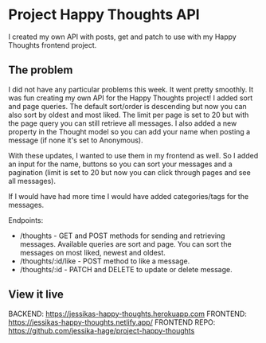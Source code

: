 # Project Happy Thoughts API

I created my own API with posts, get and patch to use with my Happy Thoughts frontend project. 

## The problem

I did not have any particular problems this week. It went pretty smoothly. It was fun creating my own API for the Happy Thoughts project!
I added sort and page queries. The default sort/order is descending but now you can also sort by oldest and most liked. The limit per page is set to 20 but with the page query you can still retrieve all messages. I also added a new property in the Thought model so you can add your name when posting a message (if none it's set to Anonymous).

With these updates, I wanted to use them in my frontend as well. So I added an input for the name, buttons so you can sort your messages and a pagination (limit is set to 20 but now you can click through pages and see all messages).

If I would have had more time I would have added categories/tags for the messages.

Endpoints:
* /thoughts - GET and POST methods for sending and retrieving messages. Available queries are sort and page. You can sort the messages on most liked, newest and oldest.
* /thoughts/:id/like - POST method to like a message.
* /thoughts/:id - PATCH and DELETE to update or delete message.

## View it live

BACKEND: https://jessikas-happy-thoughts.herokuapp.com
FRONTEND: https://jessikas-happy-thoughts.netlify.app/
FRONTEND REPO: https://github.com/jessika-hage/project-happy-thoughts
